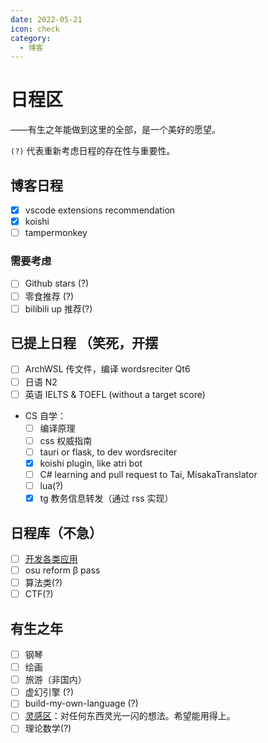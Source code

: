 ```yaml
---
date: 2022-05-21
icon: check
category:
  - 博客
---
```


# 日程区

<div class="subtitle">——有生之年能做到这里的全部，是一个美好的愿望。</div>

`(?)` 代表重新考虑日程的存在性与重要性。

## 博客日程

- [x] vscode extensions recommendation
- [x] koishi
- [ ] tampermonkey

### 需要考虑

- [ ] Github stars (?)
- [ ] 零食推荐 (?)
- [ ] bilibili up 推荐(?)

## 已提上日程 <span class="heimu" title="你知道的太多了">（笑死，开摆</span>

- [ ] ArchWSL 传文件，编译 wordsreciter Qt6
- [ ] 日语 N2
- [ ] 英语 IELTS & TOEFL (without a target score)

- CS 自学：
  - [ ] 编译原理
  - [ ] css 权威指南
  - [ ] tauri or flask, to dev wordsreciter
  - [x] koishi plugin, like atri bot
  - [ ] C# learning and pull request to Tai, MisakaTranslator
  - [ ] lua(?)
  - [x] tg 教务信息转发（通过 rss 实现）

## 日程库（不急）

- [ ] [开发各类应用](../hide/inspiration.md#编程灵感)
- [ ] osu reform β pass
- [ ] 算法类(?)
- [ ] CTF(?)

## 有生之年

- [ ] 钢琴
- [ ] 绘画
- [ ] 旅游（非国内）
- [ ] 虚幻引擎 (?)
- [ ] build-my-own-language (?)
- [ ] [灵感区](../hide/inspiration.md)：对任何东西灵光一闪的想法。希望能用得上。
- [ ] 理论数学(?)
